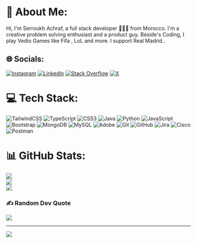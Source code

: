 # 💫 About Me:
Hi, I'm Serroukh Achraf, a full stack developer 👨🏻‍💻 from Morocco. I'm a creative problem solving enthusiast and a product guy. Beside's Coding, I play Vedio Games like Fifa , LoL and more. I support Real Madrid..


## 🌐 Socials:
[![Instagram](https://img.shields.io/badge/Instagram-%23E4405F.svg?logo=Instagram&logoColor=white)](https://instagram.com/serroukh_ac_) [![LinkedIn](https://img.shields.io/badge/LinkedIn-%230077B5.svg?logo=linkedin&logoColor=white)](https://linkedin.com/in/serroukhac) [![Stack Overflow](https://img.shields.io/badge/-Stackoverflow-FE7A16?logo=stack-overflow&logoColor=white)](https://stackoverflow.com/users/23343072) [![X](https://img.shields.io/badge/X-black.svg?logo=X&logoColor=white)](https://x.com/serroukhac) 

# 💻 Tech Stack:
![TailwindCSS](https://img.shields.io/badge/tailwindcss-%2338B2AC.svg?style=for-the-badge&logo=tailwind-css&logoColor=white) ![TypeScript](https://img.shields.io/badge/typescript-%23007ACC.svg?style=for-the-badge&logo=typescript&logoColor=white) ![CSS3](https://img.shields.io/badge/css3-%231572B6.svg?style=for-the-badge&logo=css3&logoColor=white) ![Java](https://img.shields.io/badge/java-%23ED8B00.svg?style=for-the-badge&logo=openjdk&logoColor=white) ![Python](https://img.shields.io/badge/python-3670A0?style=for-the-badge&logo=python&logoColor=ffdd54) ![JavaScript](https://img.shields.io/badge/javascript-%23323330.svg?style=for-the-badge&logo=javascript&logoColor=%23F7DF1E) ![Bootstrap](https://img.shields.io/badge/bootstrap-%238511FA.svg?style=for-the-badge&logo=bootstrap&logoColor=white) ![MongoDB](https://img.shields.io/badge/MongoDB-%234ea94b.svg?style=for-the-badge&logo=mongodb&logoColor=white) ![MySQL](https://img.shields.io/badge/mysql-4479A1.svg?style=for-the-badge&logo=mysql&logoColor=white) ![Adobe](https://img.shields.io/badge/adobe-%23FF0000.svg?style=for-the-badge&logo=adobe&logoColor=white) ![Git](https://img.shields.io/badge/git-%23F05033.svg?style=for-the-badge&logo=git&logoColor=white) ![GitHub](https://img.shields.io/badge/github-%23121011.svg?style=for-the-badge&logo=github&logoColor=white) ![Jira](https://img.shields.io/badge/jira-%230A0FFF.svg?style=for-the-badge&logo=jira&logoColor=white) ![Cisco](https://img.shields.io/badge/cisco-%23049fd9.svg?style=for-the-badge&logo=cisco&logoColor=black) ![Postman](https://img.shields.io/badge/Postman-FF6C37?style=for-the-badge&logo=postman&logoColor=white)
# 📊 GitHub Stats:
![](https://github-readme-stats.vercel.app/api?username=serroukhachraf&theme=tokyonight&hide_border=false&include_all_commits=true&count_private=true)<br/>
![](https://github-readme-streak-stats.herokuapp.com/?user=serroukhachraf&theme=tokyonight&hide_border=false)<br/>
![](https://github-readme-stats.vercel.app/api/top-langs/?username=serroukhachraf&theme=tokyonight&hide_border=false&include_all_commits=true&count_private=true&layout=compact)

### ✍️ Random Dev Quote
![](https://quotes-github-readme.vercel.app/api?type=horizontal&theme=tokyonight)

---
[![](https://visitcount.itsvg.in/api?id=serroukhachraf&icon=9&color=0)](https://visitcount.itsvg.in)

<!-- Proudly created with GPRM ( https://gprm.itsvg.in ) -->
